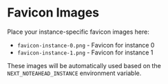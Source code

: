 # Favicon Images

Place your instance-specific favicon images here:

- `favicon-instance-0.png` - Favicon for instance 0
- `favicon-instance-1.png` - Favicon for instance 1

These images will be automatically used based on the `NEXT_NOTEAHEAD_INSTANCE` environment variable.

